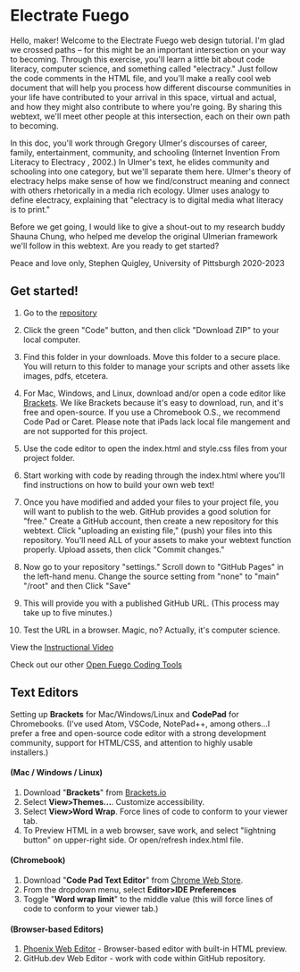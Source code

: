 # Electrate Fuego

Hello, maker! Welcome to the Electrate Fuego web design tutorial. I'm glad we crossed paths – for this might be an important intersection on your way to becoming. Through this exercise, you'll learn a little bit about code literacy, computer science, and something called "electracy." Just follow the code comments in the HTML file, and you'll make a really cool web document that will help you process how different discourse communities in your life have contributed to your arrival in this space, virtual and actual, and how they might also contribute to where you're going. By sharing this webtext, we'll meet other people at this intersection, each on their own path to becoming.

In this doc, you'll work through Gregory Ulmer's discourses of career, family, entertainment, community, and schooling (Internet Invention From Literacy to Electracy , 2002.) In Ulmer's text, he elides community and schooling into one category, but we'll separate them here. Ulmer's theory of electracy helps make sense of how we find/construct meaning and connect with others rhetorically in a media rich ecology. Ulmer uses analogy to define electracy, explaining that "electracy is to digital media what literacy is to print." 

Before we get going, I would like to give a shout-out to my research buddy Shauna Chung, who helped me develop the original Ulmerian framework we'll follow in this webtext. Are you ready to get started?

Peace and love only, Stephen Quigley, University of Pittsburgh 2020-2023 


    
    
## Get started!

1. Go to the [repository](https://github.com/Open-Fuego/Electrate-Fuego)

2. Click the green "Code" button, and then click "Download ZIP" to your local computer. 

3. Find this folder in your downloads. Move this folder to a secure place. You will return to this folder to manage your scripts and other assets like images, pdfs, etcetera. 

4. For Mac, Windows, and Linux, download and/or open a code editor like [Brackets](http://brackets.io). We like Brackets because it's easy to download, run, and it's free and open-source. If you use a Chromebook O.S., we recommend Code Pad or Caret. Please note that iPads lack local file mangement and are not supported for this project. 

5. Use the code editor to open the index.html and style.css files from your project folder.  

6. Start working with code by reading through the index.html where you'll find instructions on how to build your own web text!

7. Once you have modified and added your files to your project file, you will want to publish to the web. GitHub provides a good solution for "free." Create a GitHub account, then create a new repository for this webtext. Click "uploading an existing file," (push) your files into this repository. You'll need ALL of your assets to make your webtext function properly. Upload assets, then click "Commit changes." 

8. Now go to your repository "settings." Scroll down to "GitHub Pages" in the left-hand menu. Change the source setting from "none" to "main" "/root" and then Click "Save"

9. This will provide you with a published GitHub URL. (This process may take up to five minutes.)

10. Test the URL in a browser. Magic, no? Actually, it's computer science.  

View the [Instructional Video](https://youtu.be/eoPFEMJZzjo) 

Check out our other [Open Fuego Coding Tools](https://open-fuego.github.io/Open-Fuego-Coding-Tools/)


## Text Editors 

Setting up **Brackets** for Mac/Windows/Linux and **CodePad** for Chromebooks. (I've used Atom, VSCode, NotePad++, among others...I prefer a free and open-source code editor with a strong development community, support for HTML/CSS, and attention to highly usable installers.) 

#### (Mac / Windows / Linux)

1. Download "**Brackets**" from [Brackets.io](https://www.brackets.io)
1. Select **View>Themes...**. Customize accessibility.
1. Select **View>Word Wrap**. Force lines of code to conform to your viewer tab.
1. To Preview HTML in a web browser, save work, and select "lightning button" on upper-right side. Or open/refresh index.html file. 

#### (Chromebook)

1. Download "**Code Pad Text Editor**" from [Chrome Web Store](https://chrome.google.com/webstore/detail/code-pad-text-editor/adaepfiocmagdimjecpifghcgfjlfmkh?hl=en-GB). 
1. From the dropdown menu, select **Editor>IDE Preferences**
1. Toggle "**Word wrap limit**" to the middle value (this will force lines of code to conform to your viewer tab.)


#### (Browser-based Editors)

1. [Phoenix Web Editor](https://phcode.dev/) - Browser-based editor with built-in HTML preview.
2. GitHub.dev Web Editor - work with code within GitHub repository.
<p>&nbsp;</p>










